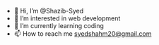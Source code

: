 - 👋 Hi, I’m @Shazib-Syed
- 👀 I’m interested in web development
- 🌱 I’m currently learning coding
- 📫 How to reach me syedshahm20@gmail.com

<!---
Shazib-Syed is a ✨ special ✨ repository because its `README.md` (this file) appears on your GitHub profile.
You can click the Preview link to take a look at your changes.
--->

